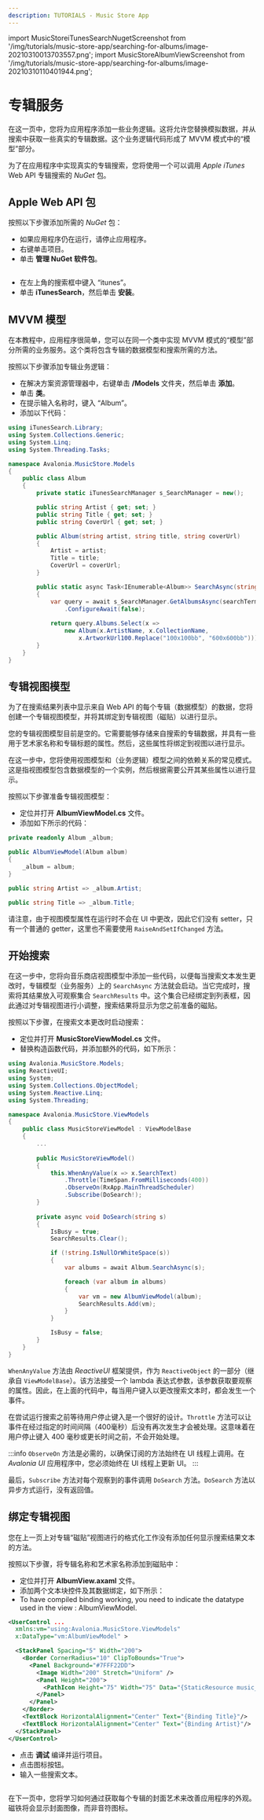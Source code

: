 ```yaml
---
description: TUTORIALS - Music Store App
---
```


import MusicStoreiTunesSearchNugetScreenshot from '/img/tutorials/music-store-app/searching-for-albums/image-20210310013703557.png';
import MusicStoreAlbumViewScreenshot from '/img/tutorials/music-store-app/searching-for-albums/image-20210310110401944.png';

# 专辑服务

在这一页中，您将为应用程序添加一些业务逻辑。这将允许您替换模拟数据，并从搜索中获取一些真实的专辑数据。这个业务逻辑代码形成了 MVVM 模式中的“模型”部分。

为了在应用程序中实现真实的专辑搜索，您将使用一个可以调用 _Apple iTunes_ Web API 专辑搜索的 _NuGet_ 包。

## Apple Web API 包

按照以下步骤添加所需的 _NuGet_ 包：

- 如果应用程序仍在运行，请停止应用程序。
- 右键单击项目。
- 单击 **管理 NuGet 软件包**。

<p><img className="image-medium-zoom" src={MusicStoreiTunesSearchNugetScreenshot} alt="" /></p>

- 在左上角的搜索框中键入 “itunes”。
- 单击 **iTunesSearch**，然后单击 **安装**。

## MVVM 模型

在本教程中，应用程序很简单，您可以在同一个类中实现 MVVM 模式的“模型”部分所需的业务服务。这个类将包含专辑的数据模型和搜索所需的方法。

按照以下步骤添加专辑业务逻辑：

- 在解决方案资源管理器中，右键单击 **/Models** 文件夹，然后单击 **添加**。
- 单击 **类**。
- 在提示输入名称时，键入 “Album”。
- 添加以下代码：

```csharp
using iTunesSearch.Library;
using System.Collections.Generic;
using System.Linq;
using System.Threading.Tasks;

namespace Avalonia.MusicStore.Models
{
    public class Album
    {
        private static iTunesSearchManager s_SearchManager = new();

        public string Artist { get; set; }
        public string Title { get; set; }
        public string CoverUrl { get; set; }

        public Album(string artist, string title, string coverUrl)
        {
            Artist = artist;
            Title = title;
            CoverUrl = coverUrl;
        }

        public static async Task<IEnumerable<Album>> SearchAsync(string searchTerm)
        {
            var query = await s_SearchManager.GetAlbumsAsync(searchTerm)
                .ConfigureAwait(false);
                
            return query.Albums.Select(x =>
                new Album(x.ArtistName, x.CollectionName, 
                    x.ArtworkUrl100.Replace("100x100bb", "600x600bb")));
        }
    }  
}
```

## 专辑视图模型

为了在搜索结果列表中显示来自 Web API 的每个专辑（数据模型）的数据，您将创建一个专辑视图模型，并将其绑定到专辑视图（磁贴）以进行显示。

您的专辑视图模型目前是空的。它需要能够存储来自搜索的专辑数据，并具有一些用于艺术家名称和专辑标题的属性。然后，这些属性将绑定到视图以进行显示。

在这一步中，您将使用视图模型和（业务逻辑）模型之间的依赖关系的常见模式。这是指视图模型包含数据模型的一个实例，然后根据需要公开其某些属性以进行显示。

按照以下步骤准备专辑视图模型：

- 定位并打开 **AlbumViewModel.cs** 文件。
- 添加如下所示的代码：

```csharp
private readonly Album _album;

public AlbumViewModel(Album album)
{
    _album = album;
}

public string Artist => _album.Artist;

public string Title => _album.Title;
```

请注意，由于视图模型属性在运行时不会在 UI 中更改，因此它们没有 setter，只有一个普通的 getter，这里也不需要使用 `RaiseAndSetIfChanged` 方法。

## 开始搜索

在这一步中，您将向音乐商店视图模型中添加一些代码，以便每当搜索文本发生更改时，专辑模型（业务服务）上的 `SearchAsync` 方法就会启动。当它完成时，搜索将其结果放入可观察集合 `SearchResults` 中。这个集合已经绑定到列表框，因此通过对专辑视图进行小调整，搜索结果将显示为您之前准备的磁贴。

按照以下步骤，在搜索文本更改时启动搜索：

- 定位并打开 **MusicStoreViewModel.cs** 文件。
- 替换构造函数代码，并添加额外的代码，如下所示：

```csharp
using Avalonia.MusicStore.Models;
using ReactiveUI;
using System;
using System.Collections.ObjectModel;
using System.Reactive.Linq;
using System.Threading;

namespace Avalonia.MusicStore.ViewModels
{
    public class MusicStoreViewModel : ViewModelBase
    {
        ...
       
        public MusicStoreViewModel()
        {
            this.WhenAnyValue(x => x.SearchText)
                .Throttle(TimeSpan.FromMilliseconds(400))
                .ObserveOn(RxApp.MainThreadScheduler)
                .Subscribe(DoSearch!);
        }
       
        private async void DoSearch(string s)
        {
            IsBusy = true;
            SearchResults.Clear();

            if (!string.IsNullOrWhiteSpace(s))
            {
                var albums = await Album.SearchAsync(s);

                foreach (var album in albums)
                {
                    var vm = new AlbumViewModel(album);
                    SearchResults.Add(vm);
                }
            }

            IsBusy = false;
        }
    }
}
```

`WhenAnyValue` 方法由 _ReactiveUI_ 框架提供，作为 `ReactiveObject` 的一部分（继承自 `ViewModelBase`）。该方法接受一个 lambda 表达式参数，该参数获取要观察的属性。因此，在上面的代码中，每当用户键入以更改搜索文本时，都会发生一个事件。

在尝试运行搜索之前等待用户停止键入是一个很好的设计。`Throttle` 方法可以让事件在经过指定的时间间隔（400毫秒）后没有再次发生才会被处理。这意味着在用户停止键入 400 毫秒或更长时间之前，不会开始处理。

:::info
`ObserveOn` 方法是必需的，以确保订阅的方法始终在 UI 线程上调用。在 _Avalonia UI_ 应用程序中，您必须始终在 UI 线程上更新 UI。
:::

最后，`Subscribe` 方法对每个观察到的事件调用 `DoSearch` 方法。`DoSearch` 方法以异步方式运行，没有返回值。

## 绑定专辑视图

您在上一页上对专辑“磁贴”视图进行的格式化工作没有添加任何显示搜索结果文本的方法。

按照以下步骤，将专辑名称和艺术家名称添加到磁贴中：

- 定位并打开 **AlbumView.axaml** 文件。
- 添加两个文本块控件及其数据绑定，如下所示：
- To have compiled binding working, you need to indicate the datatype used in the view : AlbumViewModel.

```xml
<UserControl ...
  xmlns:vm="using:Avalonia.MusicStore.ViewModels"
  x:DataType="vm:AlbumViewModel" >

  <StackPanel Spacing="5" Width="200">
    <Border CornerRadius="10" ClipToBounds="True">
      <Panel Background="#7FFF22DD">
        <Image Width="200" Stretch="Uniform" />
        <Panel Height="200">
          <PathIcon Height="75" Width="75" Data="{StaticResource music_regular}" />
        </Panel>
      </Panel>
    </Border>
    <TextBlock HorizontalAlignment="Center" Text="{Binding Title}"/>
    <TextBlock HorizontalAlignment="Center" Text="{Binding Artist}"/>
  </StackPanel>
</UserControl>
```

- 点击 **调试** 编译并运行项目。
- 点击图标按钮。
- 输入一些搜索文本。

<p><img className="image-medium-zoom" src={MusicStoreAlbumViewScreenshot} alt="" /></p>

在下一页中，您将学习如何通过获取每个专辑的封面艺术来改善应用程序的外观。磁铁将会显示封面图像，而非音符图标。
